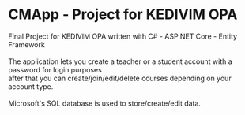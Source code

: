 # CMApp - Project for KEDIVIM OPA
Final Project for KEDIVIM OPA written with C# - ASP.NET Core - Entity Framework\
\
The application lets you create a teacher or a student account with a password for login purposes\
after that you can create/join/edit/delete courses depending on your account type.\
\
Microsoft's SQL database is used to store/create/edit data.
